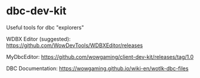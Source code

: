 # dbc-dev-kit
Useful tools for dbc "explorers"


WDBX Editor (suggested): https://github.com/WowDevTools/WDBXEditor/releases 

MyDbcEditor: https://github.com/wowgaming/client-dev-kit/releases/tag/1.0


DBC Documentation: https://wowgaming.github.io/wiki-en/wotlk-dbc-files
